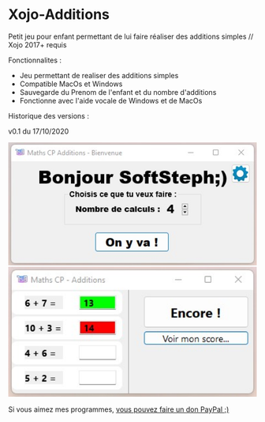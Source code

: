 # Xojo-Additions
Petit jeu pour enfant permettant de lui faire réaliser des additions simples // Xojo 2017+ requis


Fonctionnalites :
- Jeu permettant de realiser des additions simples
- Compatible MacOs et Windows
- Sauvegarde du Prenom de l'enfant et du nombre d'additions
- Fonctionne avec l'aide vocale de Windows et de MacOs



Historique des versions :

v0.1 du 17/10/2020

<img src="Capture.jpg" width="640">
<img src="Capture2.jpg" width="640">

Si vous aimez mes programmes, <a href="https://www.paypal.com/donate/?hosted_button_id=GY5LTDDPZ2HZG"> vous pouvez faire un don PayPal ;)</a>
